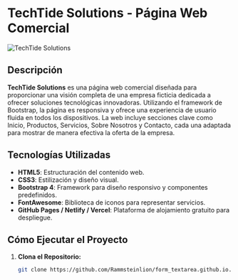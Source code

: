  
# TechTide Solutions - Página Web Comercial

![TechTide Solutions](assets/img/proyecto.png) <!-- Imagen representativa del proyecto -->

## Descripción

**TechTide Solutions** es una página web comercial diseñada para proporcionar una visión completa de una empresa ficticia dedicada a ofrecer soluciones tecnológicas innovadoras. Utilizando el framework de Bootstrap, la página es responsiva y ofrece una experiencia de usuario fluida en todos los dispositivos. La web incluye secciones clave como Inicio, Productos, Servicios, Sobre Nosotros y Contacto, cada una adaptada para mostrar de manera efectiva la oferta de la empresa.

## Tecnologías Utilizadas

- **HTML5**: Estructuración del contenido web.
- **CSS3**: Estilización y diseño visual.
- **Bootstrap 4**: Framework para diseño responsivo y componentes predefinidos.
- **FontAwesome**: Biblioteca de iconos para representar servicios.
- **GitHub Pages / Netlify / Vercel**: Plataforma de alojamiento gratuito para despliegue.

## Cómo Ejecutar el Proyecto

1. **Clona el Repositorio:**

   ```bash
   git clone https://github.com/Rammsteinlion/form_textarea.github.io.git
 
